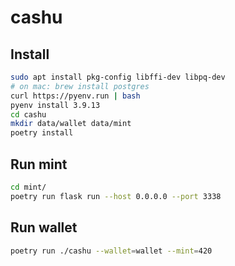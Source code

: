 # cashu

## Install

```bash
sudo apt install pkg-config libffi-dev libpq-dev
# on mac: brew install postgres
curl https://pyenv.run | bash
pyenv install 3.9.13
cd cashu
mkdir data/wallet data/mint
poetry install
```

## Run mint
```bash
cd mint/
poetry run flask run --host 0.0.0.0 --port 3338
```
## Run wallet

```bash
poetry run ./cashu --wallet=wallet --mint=420
```